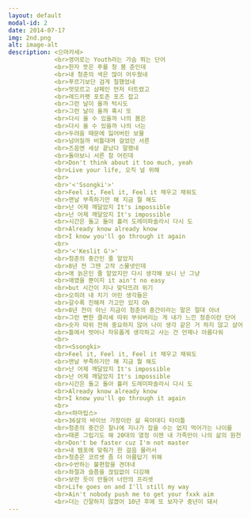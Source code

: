 ```yaml
---
layout: default
modal-id: 2
date: 2014-07-17
img: 2nd.png
alt: image-alt
description: <으마카세>
             <br>영어로는 Youth라는 가슴 뛰는 단어
             <br>한자 뜻은 푸를 청 봄 춘인데
             <br>내 청춘의 색은 많이 어두웠네
             <br>푸르기보단 검게 칠했었네
             <br>멋모르고 샴페인 먼저 터트렸고
             <br>레드카펫 포토존 포즈 잡고
             <br>그런 날이 올까 턱시도
             <br>그런 날이 올까 혹시 또
             <br>다시 올 수 있을까 나의 봄은
             <br>다시 올 수 있을까 나의 너는
             <br>두려움 때문에 잃어버린 보물
             <br>넘어질까 비틀대며 걸었던 서른
             <br>즈음엔 세상 끝났다 말했네
             <br>돌아보니 서른 참 어린데
             <br>Don't think about it too much, yeah
             <br>Live your life, 오직 널 위해
             <br>
             <br>'<'Ssongki'>'
             <br>Feel it, Feel it, Feel it 채우고 채워도
             <br>맨날 부족하기만 해 지금 뭘 해도
             <br>난 어제 깨달았지 It's impossible
             <br>난 어제 깨달았지 It's impossible
             <br>시간은 돌고 돌아 흘러 도레미파솔라시 다시 도
             <br>Already know already know
             <br>I know you'll go through it again
             <br>
             <br>'<'Keslit G'>'
             <br>청춘의 중간인 줄 알았지
             <br>8년 전 그땐 고작 스물넷인데
             <br>애 늙은인 줄 알았지만 다시 생각해 보니 난 그냥
             <br>애였을 뿐이지 it ain't no easy
             <br>but 시간이 지나 맞닥뜨려 위기
             <br>오히려 내 치기 어린 생각들은
             <br>갈수록 진해져 가고만 있지 Oh
             <br>8년 전이 아닌 지금이 청춘의 중간이라는 말은 절대 아녀
             <br>그런 뻔한 클리셰 따위 부숴버리는 게 내가 느낀 청춘이란 단어
             <br>숫자 따위 전혀 중요하지 않어 나이 생각 같은 거 하지 않고 살어
             <br>틀에서 벗어나 자유롭게 생각하고 사는 건 언제나 아름다워
             <br>
             <br><Ssongki>
             <br>Feel it, Feel it, Feel it 채우고 채워도
             <br>맨날 부족하기만 해 지금 뭘 해도
             <br>난 어제 깨달았지 It's impossible
             <br>난 어제 깨달았지 It's impossible
             <br>시간은 돌고 돌아 흘러 도레미파솔라시 다시 도
             <br>Already know already know
             <br>I know you'll go through it again
             <br>
             <br><하마립스>
             <br>36살의 바이브 가장이란 삶 육아대디 타이틀
             <br>청춘의 중간은 찰나에 지나가 잡을 수는 없지 먹어가는 나이를
             <br>때론 그립기도 해 20대의 열정 이젠 내 가족만이 나의 삶의 원천
             <br>Don't be faster cuz I'm not master
             <br>내 템포에 맞춰가 한 걸음 물러서
             <br>청춘은 코르셋 좀 더 아름답기 위해
             <br>수반하는 불편함을 견뎌내
             <br>좌절과 슬픔을 끊임없이 디깅해
             <br>보란 듯이 만들어 너만의 프리셋
             <br>Life goes on and I'll still my way
             <br>Ain't nobody push me to get your fxxk aim
             <br>더는 긴말하지 않겠어 10년 후에 또 보자구 중년이 돼서
---
```

